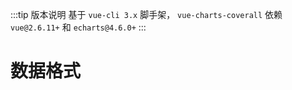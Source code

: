:::tip 版本说明
基于 `vue-cli 3.x` 脚手架， `vue-charts-coverall` 依赖 `vue@2.6.11+` 和 `echarts@4.6.0+` 
:::

# 数据格式
